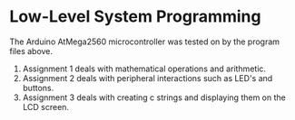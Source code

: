 # Low-Level System Programming

The Arduino AtMega2560 microcontroller was tested on by the program files above.

1. Assignment 1 deals with mathematical operations and arithmetic.
2. Assignment 2 deals with peripheral interactions such as LED's and buttons.
3. Assignment 3 deals with creating c strings and displaying them on the LCD screen.
